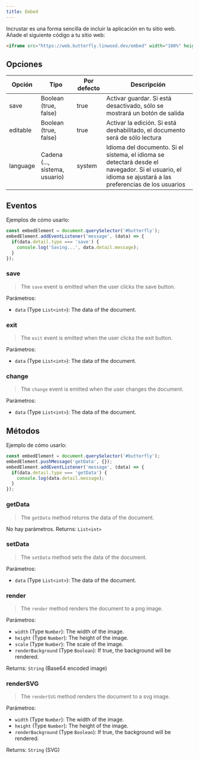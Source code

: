 ```yaml
---
title: Embed
---
```


Incrustar es una forma sencilla de incluir la aplicación en tu sitio web.
Añade el siguiente código a tu sitio web:

```html
<iframe src="https://web.butterfly.linwood.dev/embed" width="100%" height="500px" allowtransparency="true"></iframe>
```

## Opciones

| Opción   | Tipo                                                                                              | Por defecto | Descripción                                                                                                                                                                             |
| -------- | ------------------------------------------------------------------------------------------------- | ----------- | --------------------------------------------------------------------------------------------------------------------------------------------------------------------------------------- |
| save     | Boolean (true, false)                                                          | true        | Activar guardar. Si está desactivado, sólo se mostrará un botón de salida                                                                                               |
| editable | Boolean (true, false)                                                          | true        | Activar la edición. Si está deshabilitado, el documento será de sólo lectura                                                                                            |
| language | Cadena (..., sistema, usuario) | system      | Idioma del documento. Si el sistema, el idioma se detectará desde el navegador. Si el usuario, el idioma se ajustará a las preferencias de los usuarios |

## Eventos

Ejemplos de cómo usarlo:

```javascript
const embedElement = document.querySelector('#butterfly');
embedElement.addEventListener('message', (data) => {
  if(data.detail.type === 'save') {
    console.log('Saving...', data.detail.message);
  }
});
```

### save

> The `save` event is emitted when the user clicks the save button.

Parámetros:

- `data` (Type `List<int>`): The data of the document.

### exit

> The `exit` event is emitted when the user clicks the exit button.

Parámetros:

- `data` (Type `List<int>`): The data of the document.

### change

> The `change` event is emitted when the user changes the document.

Parámetros:

- `data` (Type `List<int>`): The data of the document.

## Métodos

Ejemplo de cómo usarlo:

```javascript
const embedElement = document.querySelector('#butterfly');
embedElement.pushMessage('getData', {});
embedElement.addEventListener('message', (data) => {
  if(data.detail.type === 'getData') {
    console.log(data.detail.message);
  }
});
```

### getData

> The `getData` method returns the data of the document.

No hay parámetros.
Returns: `List<int>`

### setData

> The `setData` method sets the data of the document.

Parámetros:

- `data` (Type `List<int>`): The data of the document.

### render

> The `render` method renders the document to a png image.

Parámetros:

- `width` (Type `Number`): The width of the image.
- `height` (Type `Number`): The height of the image.
- `scale` (Type `Number`): The scale of the image.
- `renderBackground` (Type `Boolean`): If true, the background will be rendered.

Returns: `String` (Base64 encoded image)

### renderSVG

> The `renderSVG` method renders the document to a svg image.

Parámetros:

- `width` (Type `Number`): The width of the image.
- `height` (Type `Number`): The height of the image.
- `renderBackground` (Type `Boolean`): If true, the background will be rendered.

Returns: `String` (SVG)
